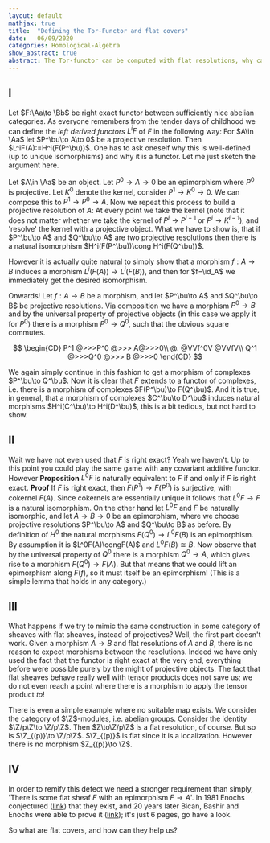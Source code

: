 ```yaml
---
layout: default
mathjax: true
title:  "Defining the Tor-Functor and flat covers"
date:   06/09/2020 
categories: Homological-Algebra
show_abstract: true
abstract: The Tor-functor can be computed with flat resolutions, why can't it be defined, naively, via the same?
---
```


## I
Let $F:\Aa\to \Bb$ be right exact functor between sufficiently nice abelian categories. As everyone remembers from the tender days of childhood we can define the *left derived functors* $L^iF$ of $F$ in the following way:
For $A\in \Aa$ let $P^\bu\to A\to 0$ be a projective resolution. Then $L^iF(A):=H^i(F(P^\bu))$. One has to ask oneself why this is well-defined (up to unique isomorphisms) and why it is a functor. Let me just sketch the argument here.

Let $A\in \Aa$ be an object. Let $P^0\to A\to 0$ be an epimorphism where $P^0$ is projective. Let $K^0$ denote the kernel, consider $P^1\to K^0\to 0$. We can compose this to $P^1\to P^0\to A$. Now we repeat this process to build a projective resolution of $A$: At every point we take the kernel (note that it does not matter whether we take the kernel of $P^i\to P^{i-1}$ or $P^i\to K^{i-1}$), and 'resolve' the kernel with a projective object.
What we have to show is, that if $P^\bu\to A$ and $Q^\bu\to A$ are two projective resolutions then there is a natural isomorphism $H^i(F(P^\bu))\cong H^i(F(Q^\bu))$.

However it is actually quite natural to simply show that a morphism $f:A\to B$ induces a morphism $L^i(F(A))\to L^i(F(B))$, and then for $f=\id_A$ we immediately get the desired isomorphism.

Onwards! Let $f:A\to B$ be a morphism, and let $P^\bu\to A$ and $Q^\bu\to B$ be projective resolutions. Via composition we have a morphism $P^0\to B$ and by the universal property of projective objects (in this case we apply it for $P^0$) there is a morphism $P^0\to Q^0$, such that the obvious square commutes.

$$
    \begin{CD}
        P^1 @>>>P^0 @>>> A@>>>0\\
        @. @VVf^0V @VVfV\\
        Q^1 @>>>Q^0 @>>> B @>>>0
    \end{CD}
$$

We again simply continue in this fashion to get a morphism of complexes $P^\bu\to Q^\bu$. Now it is clear that $F$ extends to a functor of complexes, i.e. there is a morphism of complexes $F(P^\bu)\to F(Q^\bu)$. And it is true, in general, that a morphism of complexes $C^\bu\to D^\bu$ induces natural morphisms $H^i(C^\bu)\to H^i(D^\bu)$, this is a bit tedious, but not hard to show. 


## II

Wait we have not even used that $F$ is right exact‽ Yeah we haven't. Up to this point you could play the same game with any covariant additive functor. However
**Proposition**
$L^0F$ is naturally equivalent to $F$ if and only if $F$ is right exact.
**Proof**
If $F$ is right exact, then $F(P^1)\to F(P^0)$ is surjective, with cokernel $F(A)$. Since cokernels are essentially unique it follows that $L^0F\to F$ is a natural isomorphism. 
On the other hand let $L^0F$ and $F$ be naturally isomorphic, and let $A\to B\to 0$ be an epimorphism, where we choose projective resolutions $P^\bu\to A$ and $Q^\bu\to B$ as before. By definition of $H^0$ the natural morphisms $F(Q^0)\to L^0F(B)$ is an epimorphism. By assumption it is $L^0F(A)\congF(A)$ and $L^0F(B)\cong B$.
Now observe that by the universal property of $Q^0$ there is a morphism $Q^0\to A$, which gives rise to a morphism $F(Q^0)\to F(A)$. 
But that means that we could lift an epimorphism along $F(f)$, so it must itself be an epimorphism! (This is a simple lemma that holds in any category.)

## III

What happens if we try to mimic the same construction in some category of sheaves with flat sheaves, instead of projectives? Well, the first part doesn't work. Given a morphism $A\to B$ and flat resolutions of $A$ and $B$, there is no reason to expect morphisms between the resolutions. 
Indeed we have only used the fact that the functor is right exact at the very end, everything before were possible purely by the might of projective objects. The fact that flat sheaves behave really well with tensor products does not save us; we do not even reach a point where there is a morphism to apply the tensor product *to*!

There is even a simple example where no suitable map exists. We consider the category of $\Z$-modules, i.e. abelian groups. Consider the identity $\Z/p\Z\to \Z/p\Z$. Then $Z\to\Z/p\Z$ is a flat resolution, of course. But so is $\Z_{(p)}\to \Z/p\Z$. $\Z_{(p)}$ is flat since it is a localization. However there is no morphism $Z_{(p)}\to \Z$.

## IV

In order to remify this defect we need a stronger requirement than simply, 'There is some flat sheaf $F$ with an epimorphism $F\to A$'. In 1981 Enochs conjectured ([link](https://sci-hub.tw/https://link.springer.com/article/10.1007/BF02760849)) that they exist, and 20 years later Bican, Bashir and Enochs were able to prove it ([link](https://sci-hub.tw/10.1017/s0024609301008104)); it's just 6 pages, go have a look.

So what are flat covers, and how can they help us?



